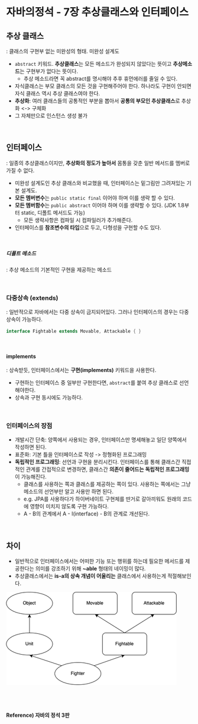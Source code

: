 # 자바의정석 - 7장 추상클래스와 인터페이스

## 추상 클래스

: 클래스의 구현부 없는 미완성의 형태. 미완성 설계도

* `abstract` 키워드. **추상클래스**는 모든 메소드가 완성되지 않았다는 뜻이고 **추상메소드**는 구현부가 없다는 뜻이다.
  * 추상 메소드라면 꼭 abstract를 명시해야 추후 휴먼에러를 줄일 수 있다.
* 자식클래스는 부모 클래스의 모든 것을 구현해주어야 한다. 하나라도 구현이 안되면 자식 클래스 역시 추상 클래스여야 한다.
* **추상화**: 여러 클래스들의 공통적인 부분을 뽑아서 **공통의 부모인 추상클래스**로 추상화 <-> 구체화
* 그 자체만으로 인스턴스 생성 불가

<br>

## 인터페이스

: 일종의 추상클래스이지만, **추상화의 정도가 높아서** 몸통을 갖춘 일반 메서드를 멤버로 가질 수 없다.

* 미완성 설계도인 추상 클래스와 비교했을 때, 인터페이스는 밑그림만 그려져있는 기본 설계도.
* **모든 멤버변수**는 `public static final` 이어야 하며 이를 생략 할 수 있다.
* **모든 멤버함수**는 `public abstract` 이어야 하며 이를 생략할 수 있다. (JDK 1.8부터 static, 디폴트 메서드도 가능)
  * 모든 생략사항은 컴파일 시 컴파일러가 추가해준다.
* 인터페이스를 **참조변수의 타입**으로 두고, 다형성을 구현할 수도 있다.

<br>

##### 디폴트 메소드

: 추상 메소드의 기본적인 구현을 제공하는 메소드

<br>

### 다중상속 (extends)

: 일반적으로 자바에서는 다중 상속이 금지되어있다. 그러나 인터페이스의 경우는 다중 상속이 가능하다.

```java
interface Fightable extends Movable, Attackable { }
```

<br>

#### **implements**

: 상속받듯, 인터페이스에서는 **구현(implements)** 키워드을 사용한다.

* 구현하는 인터페이스 중 일부만 구현한다면, `abstract`를 붙여 추상 클래스로 선언해야한다.
* 상속과 구현 동시에도 가능하다.

<br>

### 인터페이스의 장점

* 개발시간 단축: 양쪽에서 사용되는 경우, 인터페이스만 명세해놓고 일단 양쪽에서 작성하면 된다.
* 표준화: 기본 틀을 인터페이스로 작성 -> 정형화된 프로그래밍
* **독립적인 프로그래밍**: 선언과 구현을 분리시킨다. 인터페이스를 통해 클래스간 직접적인 관계를 간접적으로 변경하면, 클래스간 **의존이 줄어드는 독립적인 프로그래밍**이 가능해진다.
  * 클래스를 사용하는 쪽과 클래스를 제공하는 쪽이 있다. 사용하는 쪽에서는 그냥 메소드의 선언부만 알고 사용만 하면 된다.
  * e.g. JPA를 사용하다가 하이버네이트 구현체를 딴거로 갈아끼워도 원래의 코드에 영향이 미치지 않도록 구현 가능하다.
  * A - B의 관계에서 A - I(interface) - B의 관계로 개선된다.

<br>

## 차이

* 일반적으로 인터페이스에서는 어떠한 기능 또는 행위를 하는데 필요한 메서드를 제공한다는 의미를 강조하기 위해 **~able** 형태의 네이밍이 많다. 
* 추상클래스에서는 **is-a의 상속 개념이 어울리는** 클래스에서 사용하는게 적절해보인다.

![interface_abstract](./images/interface_abstract.png) 

<br><br>

#### Reference) 자바의 정석 3판